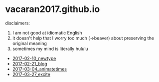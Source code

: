 # vacaran2017.github.io

disclaimers:
1. I am not good at idiomatic English
2. it doesn't help that I worry too much (→beaver) about preserving the original meaning
3. sometimes my mind is literally hululu

- [2017-02-10_newtype](https://vacaran2017.github.io/2017-02-10_newtype.html)
- [2017-02-21_blog](https://vacaran2017.github.io/2017-02-21_blog.html)
- [2017-03-04_animatetimes](https://vacaran2017.github.io/2017-03-04_animatetimes.html)
- [2017-03-27_excite](https://vacaran2017.github.io/2017-03-27_excite.html)
